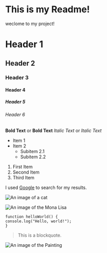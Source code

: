 # This is my Readme!

weclome to my project!


# Header 1
## Header 2
### Header 3
#### Header 4
##### Header 5
###### Header 6


**Bold Text** or __Bold Text__
*Italic Text* or _Italic Text_


- Item 1
- Item 2
  - Subitem 2.1
  - Subitem 2.2


1. First Item
2. Second Item
3. Third Item


I used [Google](https://www.google.com) to search for my results.

![An image of a cat](https://placecats.com/200/300)

![An image of the Mona Lisa](readmeImages/Mona_Lisa_by_Leonardo_da_Vinci_500_x_700.jpg)


```
function helloWorld() {
console.log("Hello, world!");
}
```

> This is a blockquote.

![An image of the Painting](https://i.pinimg.com/736x/1d/44/a2/1d44a2427a6c98df6d190f8baf5dfb21.jpg)